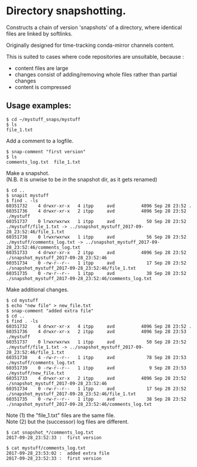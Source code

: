 
Directory snapshotting.
=======================

Constructs a chain of version 'snapshots' of a directory, where identical files
are linked by softlinks.

Originally designed for time-tracking conda-mirror channels content.

This is suited to cases where code repositories are unsuitable, because :
  * content files are large
  * changes consist of adding/removing whole files rather than partial changes
  * content is compressed

Usage examples:
---------------

    $ cd ~/mystuff_snaps/mystuff
    $ ls
    file_1.txt

Add a comment to a logfile.

    $ snap-comment "first version"
    $ ls
    comments_log.txt  file_1.txt

Make a snapshot.  
(N.B. it is unwise to be *in* the snapshot dir, as it gets renamed)

    $ cd ..
    $ snapit mystuff
    $ find . -ls
    60351732    4 drwxr-xr-x   4 itpp     avd          4096 Sep 28 23:52 .
    60351736    4 drwxr-xr-x   2 itpp     avd          4096 Sep 28 23:52 ./mystuff
    60351737    0 lrwxrwxrwx   1 itpp     avd            50 Sep 28 23:52 ./mystuff/file_1.txt -> ../snapshot_mystuff_2017-09-28_23:52:46/file_1.txt
    60351738    0 lrwxrwxrwx   1 itpp     avd            56 Sep 28 23:52 ./mystuff/comments_log.txt -> ../snapshot_mystuff_2017-09-28_23:52:46/comments_log.txt
    60351733    4 drwxr-xr-x   2 itpp     avd          4096 Sep 28 23:52 ./snapshot_mystuff_2017-09-28_23:52:46
    60351734    0 -rw-r--r--   1 itpp     avd            17 Sep 28 23:52 ./snapshot_mystuff_2017-09-28_23:52:46/file_1.txt
    60351735    0 -rw-r--r--   1 itpp     avd            38 Sep 28 23:52 ./snapshot_mystuff_2017-09-28_23:52:46/comments_log.txt

Make additional changes.

    $ cd mystuff
    $ echo "new file" > new_file.txt
    $ snap-comment "added extra file"
    $ cd ..
    $ find . -ls
    60351732    4 drwxr-xr-x   4 itpp     avd          4096 Sep 28 23:52 .
    60351736    4 drwxr-xr-x   2 itpp     avd          4096 Sep 28 23:53 ./mystuff
    60351737    0 lrwxrwxrwx   1 itpp     avd            50 Sep 28 23:52 ./mystuff/file_1.txt -> ../snapshot_mystuff_2017-09-28_23:52:46/file_1.txt
    60351738    4 -rw-r--r--   1 itpp     avd            78 Sep 28 23:53 ./mystuff/comments_log.txt
    60351739    0 -rw-r--r--   1 itpp     avd             9 Sep 28 23:53 ./mystuff/new_file.txt
    60351733    4 drwxr-xr-x   2 itpp     avd          4096 Sep 28 23:52 ./snapshot_mystuff_2017-09-28_23:52:46
    60351734    0 -rw-r--r--   1 itpp     avd            17 Sep 28 23:52 ./snapshot_mystuff_2017-09-28_23:52:46/file_1.txt
    60351735    0 -rw-r--r--   1 itpp     avd            38 Sep 28 23:52 ./snapshot_mystuff_2017-09-28_23:52:46/comments_log.txt

Note (1) the "file_1.txt" files are the same file.  
Note (2) but the (successor) log files are different.

    $ cat snapshot_*/comments_log.txt
    2017-09-28_23:52:33 :  first version
    
    $ cat mystuff/comments_log.txt
    2017-09-28_23:53:02 :  added extra file
    2017-09-28_23:52:33 :  first version
